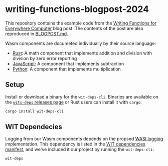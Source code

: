 # writing-functions-blogpost-2024

This repository contains the example code from the [Writing Functions for Everywhere Computer][published-post] blog post. The contents of the post are also reproduced in [BLOGPOST.md][local-blogpost].

Wasm components are documeted individually by their source language:

- [Rust][rust-component]: A math component that implements addition and division with division by zero error reporting
- [JavaScript][javascript-component]: A component that implements subtraction
- [Python][python-component]: A component that implements multiplication

## Setup

Install or download a binary for the `wit-deps-cli`. Binaries are available on the [`wits-deps` releases page][wit-deps-releases] or Rust users can install it with `cargo`:

```sh
cargo install wit-deps-cli
```

## WIT Dependecies

Logging from our Wasm components depends on the propsed [WASI logging][wasi-logging] implementation. This dependency is listed in the [WIT dependencies manifest][wit-manifest], and we've included it our project by running the `wit-deps-cli`:

```sh
wit-deps
```

[javascript-component]: ./javascript
[local-blogpost]: ./BLOGPOST.md
[published-post]: https:://TODO-LINK-TO-PUBLISHED
[python-component]: ./python
[rust-component]: ./rust
[wit-deps-cli]: https://github.com/bytecodealliance/wit-deps
[wit-deps-releases]: https://github.com/bytecodealliance/wit-deps/releases
[wasi-logging]: https://github.com/WebAssembly/wasi-logging
[wit-manifest]: ./wit/deps.toml
